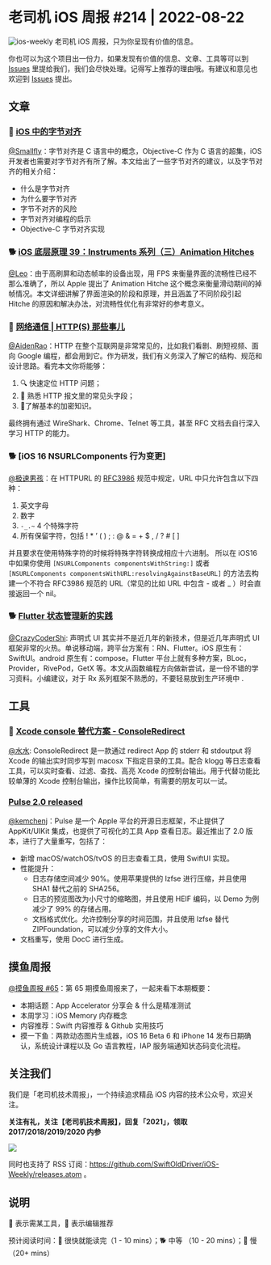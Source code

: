 # 老司机 iOS 周报 #214 | 2022-08-22

![ios-weekly](https://github.com/SwiftOldDriver/iOS-Weekly/blob/master/assets/ios-weekly.png?raw=true)
老司机 iOS 周报，只为你呈现有价值的信息。

你也可以为这个项目出一份力，如果发现有价值的信息、文章、工具等可以到 [Issues](https://github.com/SwiftOldDriver/iOS-Weekly/issues) 里提给我们，我们会尽快处理。记得写上推荐的理由哦。有建议和意见也欢迎到 [Issues](https://github.com/SwiftOldDriver/iOS-Weekly/issues) 提出。

## 文章

### 🐎 [iOS 中的字节对齐](https://juejin.cn/post/7132403137725333518)

[@Smallfly](https://github.com/iostalks)：字节对齐是 C 语言中的概念，Objective-C 作为 C 语言的超集，iOS 开发者也需要对字节对齐有所了解。本文给出了一些字节对齐的建议，以及字节对齐的相关介绍：

- 什么是字节对齐
- 为什么要字节对齐
- 字节不对齐的风险
- 字节对齐对编程的启示
- Objective-C 字节对齐实现

### 🐕 [iOS 底层原理 39：Instruments 系列（三）Animation Hitches](https://mp.weixin.qq.com/s/fTmgN5phGQtbQOUHZ7Pe3Q)

[@Leo](https://github.com/leomobiledeveloper)：由于高刷屏和动态帧率的设备出现，用 FPS 来衡量界面的流畅性已经不那么准确了，所以 Apple 提出了 Animation Hitche 这个概念来衡量滑动期间的掉帧情况。本文详细讲解了界面渲染的阶段和原理，并且涵盖了不同阶段引起 Hitche 的原因和解决办法，对流畅性优化有非常好的参考意义。

### 🐢 [网络通信 | HTTP(S) 那些事儿](https://mp.weixin.qq.com/s/YtyrIl8UWK43iYfjN4HUyQ)

[@AidenRao](https://weibo.com/AidenRao)：HTTP 在整个互联网是非常常见的，比如我们看剧、刷短视频、面向 Google 编程，都会用到它。作为研发，我们有义务深入了解它的结构、规范和设计思路。看完本文你将能够：

1. 🔍 快速定位 HTTP 问题；
2. 🥣 熟悉 HTTP 报文里的常见头字段；
3. 🔐了解基本的加密知识。

最终拥有通过 WireShark、Chrome、Telnet 等工具，甚至 RFC 文档去自行深入学习 HTTP 的能力。

### 🐕 [iOS 16 NSURLComponents 行为变更]

[@极速男孩](https://github.com/ztlyyznf001)：在 HTTPURL 的 [RFC3986](https://www.rfc-editor.org/rfc/rfc3986) 规范中规定，URL 中只允许包含以下四种：

1. 英文字母
2. 数字
3. ``-_.~`` 4 个特殊字符
4. 所有保留字符，包括 ! * ’ ( ) ; : @ & = + $ , / ? # [ ]

并且要求在使用特殊字符的时候将特殊字符转换成相应十六进制。
所以在 iOS16 中如果你使用
```[NSURLComponents componentsWithString:]```
或者
```[NSURLComponents componentsWithURL:resolvingAgainstBaseURL]```
的方法去构建一个不符合 RFC3986 规范的 URL（常见的比如 URL 中包含 - 或者 _ ）时会直接返回一个 nil。

### 🐕 [Flutter 状态管理新的实践](https://mp.weixin.qq.com/s/oNjRt2qGHetEXLtkDPU63A)

[@CrazyCoderShi](https://github.com/CrazyCoderShi): 声明式 UI 其实并不是近几年的新技术，但是近几年声明式 UI 框架非常的火热。单说移动端，跨平台方案有：RN、Flutter。iOS 原生有：SwiftUI。android 原生有：compose。Flutter 平台上就有多种方案，BLoc，Provider，RivePod，GetX 等。本文从函数编程方向做新尝试，是一份不错的学习资料。小编建议，对于 Rx 系列框架不熟悉的，不要轻易放到生产环境中 .

## 工具

### 🐎 [Xcode console 替代方案 - ConsoleRedirect](https://github.com/luoqisheng/ConsoleRedirect)

[@水水](https://www.xuyanlan.com): ConsoleRedirect 是一款通过 redirect App 的 stderr 和 stdoutput 将 Xcode 的输出实时同步写到 macosx 下指定目录的工具。配合 klogg 等日志查看工具，可以实时查看、过滤、查找、高亮 Xcode 的控制台输出。用于代替功能比较单薄的 Xcode 控制台输出，操作比较简单，有需要的朋友可以一试。

### [Pulse 2.0 released](https://kean.blog/post/pulse-2)

[@kemchenj](https://kemchenj.github.io)：Pulse 是一个 Apple 平台的开源日志框架，不止提供了 AppKit/UIKit 集成，也提供了可视化的工具 App 查看日志。最近推出了 2.0 版本，进行了大量重写，包括了：

- 新增 macOS/watchOS/tvOS 的日志查看工具，使用 SwiftUI 实现。
- 性能提升：
  - 日志存储空间减少 90%。使用苹果提供的 lzfse 进行压缩，并且使用 SHA1 替代之前的 SHA256。
  - 日志的预览图改为小尺寸的缩略图，并且使用 HEIF 编码，以 Demo 为例减少了 99% 的存储占用。
  - 文档格式优化。允许控制分享的时间范围，并且使用 lzfse 替代 ZIPFoundation，可以减少分享的文件大小。
- 文档重写，使用 DocC 进行生成。

## 摸鱼周报

[@摸鱼周报 #65](https://mp.weixin.qq.com/s/lvMHf5qQHpnDGLz1KY-2dg)：第 65 期摸鱼周报来了，一起来看下本期概要：

- 本期话题：App Accelerator 分享会 & 什么是精准测试
- 本周学习：iOS Memory 内存概念
- 内容推荐：Swift 内容推荐 & Github 实用技巧
- 摸一下鱼：两款动态图片生成器，iOS 16 Beta 6 和 iPhone 14 发布日期确认，系统设计课程以及 Go 语言教程，IAP 服务端通知状态码变化流程。

## 关注我们

我们是「老司机技术周报」，一个持续追求精品 iOS 内容的技术公众号，欢迎关注。

**关注有礼，关注【老司机技术周报】，回复「2021」，领取 2017/2018/2019/2020 内参**

![](https://github.com/SwiftOldDriver/iOS-Weekly/blob/master/assets/qrcode_for_wechat.jpg?raw=true)

同时也支持了 RSS 订阅：<https://github.com/SwiftOldDriver/iOS-Weekly/releases.atom> 。

## 说明

🚧 表示需某工具，🌟 表示编辑推荐

预计阅读时间：🐎 很快就能读完（1 - 10 mins）；🐕 中等 （10 - 20 mins）；🐢 慢（20+ mins）
